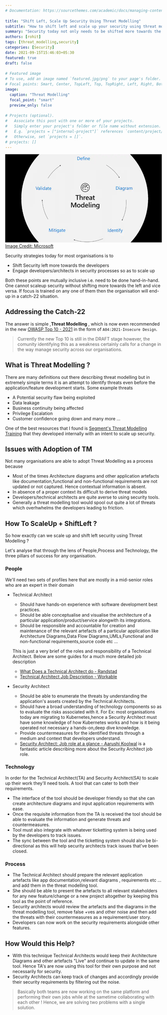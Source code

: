 ```yaml
---
# Documentation: https://sourcethemes.com/academic/docs/managing-content/

title: "Shift Left, Scale Up Security Using Threat Modelling"
subtitle: "How to shift left and scale up your security using threat modelling"
summary: "Security today not only needs to be shifted more towards the developers but also needs to be scaled up to reduce the dependency on the security teams. Let's see how that is possible using Threat Modelling"
authors: [rohit]
tags: [threat_modelling,security]
categories: [Security]
date: 2021-09-15T15:46:03+05:30
featured: true
draft: false

# Featured image
# To use, add an image named `featured.jpg/png` to your page's folder.
# Focal points: Smart, Center, TopLeft, Top, TopRight, Left, Right, BottomLeft, Bottom, BottomRight.
image:
  caption: "Threat Modelling"
  focal_point: "smart"
  preview_only: false

# Projects (optional).
#   Associate this post with one or more of your projects.
#   Simply enter your project's folder or file name without extension.
#   E.g. `projects = ["internal-project"]` references `content/project/deep-learning/index.md`.
#   Otherwise, set `projects = []`.
# projects: []
---
```


![](threat_modelling.png)
[Image Credit: Microsoft](https://www.microsoft.com/en-us/securityengineering/sdl/threatmodeling)

Security strategies today for most organisations is to 
- Shift Security left more towards the developers
- Engage developers/architects in security processes so as to scale up

Both these points are mutually inclusive i.e. need to be done hand-in-hand. One cannot scaleup security without shifting more towards the left and vice versa. If focus is trained on any one of them then the organisation will end-up in a catch-22 situation.

## Addressing the Catch-22

The answer is simple ,**Threat Modelling** , which is now even recommended in the new [OWASP Top 10 - 2021](https://owasp.org/Top10/) in the form of `A04:2021-Insecure Design`. 

> Currently the new Top 10 is still in the DRAFT stage however, the comunity identifying this as a weakness certainly calls for a change in the way manage security across our organisations.

## What is Threat Modelling ?

There are many definitions out there describing threat modelling but in extremely simple terms it is an attempt to identify threats even before the application/feature development starts. Some example threats
- A Potential security flaw being exploited
- Data leakage
- Business continuity being affected
- Privilege Escalation
- Customer confidence going down and many more ...

One of the best resources that I found is [Segment's Threat Modelling Training](https://github.com/segmentio/threat-modeling-training) that they developed internally with an intent to scale up security.

## Issues with Adoption of TM

Not many organisations are able to adopt Threat Modelling as a process because

- Most of the times Architecture diagrams and other application artefacts like documentation,functional and non-functional requirements are not updated or not captured. Hence contextual information is absent.
- In absence of a proper context its difficult to derive threat models
- Developers/technical architects are quite averse to using security tools.
- Generally a threat modelling tool would spool out quite a lot of threats which overhwhelms the developers leading to friction.

## How To ScaleUp + ShiftLeft ?

So how exactly can we scale up and shift left security using Threat Modelling ?

Let's analyse that through the lens of People,Process and Technology, the three pillars of success for any organisation.

### People

We'll need two sets of profiles here that are mostly in a mid-senior roles who are an expert in their domain

- Technical Architect
  - Should have hands-on experience with software development best practices.
  - Should be able conceptualise and visualise the architecture of a particular application/product/service alongwith its integrations.
  - Should be responsible and accountable for creation and maintenance of the relevant artefacts of a particular application like Architecture Diagrams,Data Flow Diagrams,UMLs,Functional and non-functional requirements,source code etc ...
  
  This is just a very brief of the roles and responsibility of a Technical Architect. Below are some guides for a much more detailed job description
  - [What Does a Technical Architect do - Randstad](https://www.randstad.co.uk/career-advice/job-profiles/what-does-a-technical-architect-do/)
  - [Technical Architect Job Description - Workable](https://resources.workable.com/technical-architect-job-description)

- Security Architect
  - Should be able to enumerate the threats by understanding the application's assets created by the Technical Architects.
  - Should have a broad understanding of technology components so as to evaluate the risks associated with it. For Ex: most organisations today are migrating to Kubernetes,hence a Security Architect must have some knowledge of how Kubernetes works and how is it being operated not necessary a hands-on,deep dive knowledge.
  - Provide countermeasures for the identified threats through a medium and context that developers understand.
  - [Security Architect: Job role at a glance - Aarushi Koolwal](https://aarushikoolwal.com/post/security-architect-job-role-at-a-glance/) is a fantastic article describing more about the Security Architect job role.

### Technology

In order for the Technical Architect(TA) and Security Architect(SA) to scale up their work they'll need tools.
A tool that can cater to both their requirements.

- The interface of the tool should be developer friendly so that she can create architecture diagrams and input application requirements with ease.
- Once the requisite information from the TA is received the tool should be able to evaluate the information and generate threats and countermeasures.
- Tool must also integrate with whatever ticketting system is being used by the developers to track issues. 
- The sync between the tool and the ticketting system should also be bi-directional as this will help security architects track issues that've been closed.

### Process

- The Technical Architect should prepare the relevant application artefacts like app documentation,relevant diagrams , requirements etc ... and add them in the threat modelling tool.
- She should be able to present the artefacts to all relevant stakeholders for any new feature/change or a new project altogether by keeping this tool as the point of reference.
- Security architects would review the artefacts and the diagrams in the threat modelling tool, remove false +ves and other noise and then add the threats with their countermeasures as a requirement/user story.
- Developers can now work on the security requirements alongside other features.

## How Would this Help?

- With this technique Technical Architects would keep their Architecture Diagrams and other artefacts "Live" and continue to update in the same tool. Hence TA's are now using this tool for their own purpose and not necessarily for security.
- Security Architects can keep track of changes and accordingly provide their security requirements by filtering out the noise.

> Basically both teams are now working on the same platform and performing their own jobs while at the sametime collaborating with each other ! Hence, we are solving two problems with a single solution.






